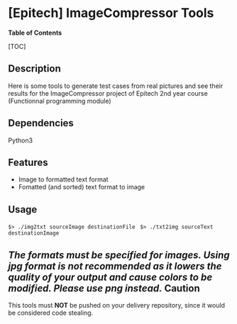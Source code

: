# [Epitech] ImageCompressor Tools

**Table of Contents**

[TOC]

Description
--
Here is some tools to generate test cases from real pictures and see their results for the ImageCompressor project of Epitech 2nd year course (Functionnal programming module)

Dependencies
--
Python3

Features
--
- Image to formatted text format
- Fomatted (and sorted) text format to image

Usage
--
`$> ./img2txt sourceImage destinationFile `
`$> ./txt2img sourceText destinationImage`

*The formats must be specified for  images.
Using jpg format is not recommended as it lowers the quality of your output and cause colors to be modified. Please use png instead.*
Caution
--
This tools must **NOT** be pushed on your delivery repository, since it would be considered code stealing.
